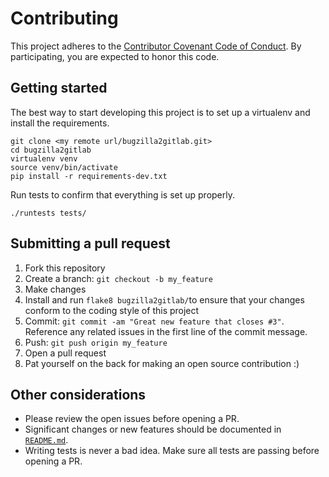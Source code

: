 # Contributing

This project adheres to the [Contributor Covenant Code of Conduct](http://contributor-covenant.org/version/1/4/). By participating, you are expected to honor this code.

## Getting started

The best way to start developing this project is to set up a virtualenv and install the requirements.

    git clone <my remote url/bugzilla2gitlab.git>
    cd bugzilla2gitlab 
    virtualenv venv
    source venv/bin/activate
    pip install -r requirements-dev.txt

Run tests to confirm that everything is set up properly.

    ./runtests tests/

## Submitting a pull request

1. Fork this repository
2. Create a branch: `git checkout -b my_feature`
3. Make changes
4. Install and run `flake8 bugzilla2gitlab/`to ensure that your changes conform to the coding style of this project
5. Commit: `git commit -am "Great new feature that closes #3"`. Reference any related issues in the first line of the commit message.
6. Push: `git push origin my_feature`
7. Open a pull request
8. Pat yourself on the back for making an open source contribution :)

## Other considerations

- Please review the open issues before opening a PR.
- Significant changes or new features should be documented in [`README.md`](https://github.com/xmunoz/bugzilla2gitlab/blob/master/README.md).
- Writing tests is never a bad idea. Make sure all tests are passing before opening a PR.
